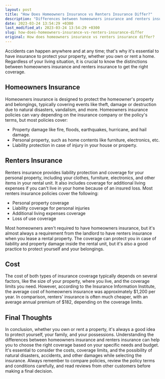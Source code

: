 ```yaml
---
layout: post
title: "How Does Homeowners Insurance vs Renters Insurance Differ?"
description: "Differences between homeowners insurance and renters insurance, including coverage, cost, and requirements."
date: 2023-03-24 13:54:29 +0300
last_modified_at: 2023-03-24 13:54:29 +0300
slug: how-does-homeowners-insurance-vs-renters-insurance-differ
original: How does homeowners insurance vs renters insurance differ?
---
```

Accidents can happen anywhere and at any time; that's why it's essential to have insurance to protect your property, whether you own or rent a home. Regardless of your living situation, it is crucial to know the distinctions between homeowners insurance and renters insurance to get the right coverage.

## Homeowners Insurance

Homeowners insurance is designed to protect the homeowner's property and belongings, typically covering events like theft, damage or destruction due to natural disasters, vandalism, and more. Homeowners insurance policies can vary depending on the insurance company or the policy's terms, but most policies cover:

- Property damage like fire, floods, earthquakes, hurricane, and hail damage.
- Personal property, such as home contents like furniture, electronics, etc.
- Liability protection in case of injury in your house or property.

## Renters Insurance

Renters insurance provides liability protection and coverage for your personal property, including your clothes, furniture, electronics, and other items in your rental unit. It also includes coverage for additional living expenses if you can't live in your home because of an insured loss. Most renters insurance policies cover the following:

- Personal property coverage
- Liability coverage for personal injuries
- Additional living expenses coverage
- Loss of use coverage

Most homeowners aren't required to have homeowners insurance, but it's almost always a requirement from the landlord to have renters insurance when you lease a rental property. The coverage can protect you in case of liability and property damage inside the rental unit, but it's also a good practice to protect yourself and your belongings.

## Cost

The cost of both types of insurance coverage typically depends on several factors, like the size of your property, where you live, and the coverage limits you need. However, according to the Insurance Information Institute, the average cost of homeowners insurance was approximately $1,200 per year. In comparison, renters' insurance is often much cheaper, with an average annual premium of $182, depending on the coverage limits.

## Final Thoughts

In conclusion, whether you own or rent a property, it's always a good idea to protect yourself, your family, and your possessions. Understanding the differences between homeowners insurance and renters insurance can help you to choose the right coverage based on your specific needs and budget. It's essential to consider the costs, coverage limits, and the possibility of natural disasters, accidents, and other damages while selecting the insurance. Always remember to compare policies, review the policy terms and conditions carefully, and read reviews from other customers before making a final decision.